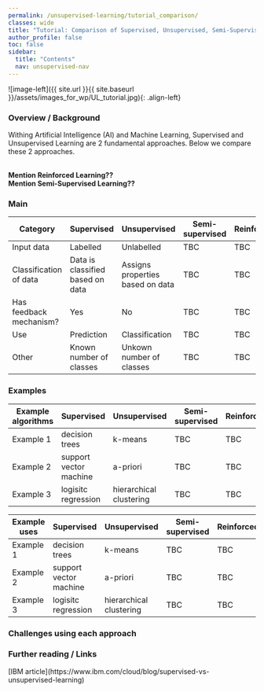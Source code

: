 ```yaml
---
permalink: /unsupervised-learning/tutorial_comparison/
classes: wide
title: "Tutorial: Comparison of Supervised, Unsupervised, Semi-Supervised and Reinforced "
author_profile: false
toc: false
sidebar:
  title: "Contents"
  nav: unsupervised-nav
---
```



![image-left]({{ site.url }}{{ site.baseurl }}/assets/images_for_wp/UL_tutorial.jpg){: .align-left}


<h3>Overview / Background</h3>
Withing Artificial Intelligence (AI) and Machine Learning, Supervised and Unsupervised Learning are 2 fundamental approaches.  Below we compare these 2 approaches.

<br><b>Mention Reinforced Learning??</b>
<br><b>Mention Semi-Supervised Learning??</b>

<h3>Main</h3>

| Category                         | Supervised                       | Unsupervised                     | Semi-supervised                  | Reinforced                     |
| -------------------------------- | -------------------------------- | -------------------------------- | -------------------------------- | -------------------------------- |
| Input data                       | Labelled                         | Unlabelled                       | TBC                       |TBC                       |
| Classification of data           | Data is classified based on data | Assigns properties based on data |TBC                       |TBC                       |
| Has feedback mechanism?          | Yes                              | No                               |TBC                       |TBC                       |
| Use                              | Prediction                       | Classification                   |TBC                       |TBC                       |
| Other                            | Known number of classes          | Unkown number of classes         |TBC                       |TBC                       |


<h3>Examples</h3>

| Example algorithms               | Supervised                     | Unsupervised                   | Semi-supervised                   | Reinforced  |
| -------------------------------- | ------------------------------ | ------------------------------ | ------------------------------ | ------------------------------ |
| Example 1                        | decision trees                 | k-means                        |  TBC                        |  TBC                        |
| Example 2                        | support vector machine         | a-priori                       | TBC                         |  TBC                        |
| Example 3                        | logisitc regression            | hierarchical clustering        |  TBC                        |  TBC                        |


| Example uses                     | Supervised                     | Unsupervised                   | Semi-supervised                   | Reinforced  |
| -------------------------------- | ------------------------------ | ------------------------------ | ------------------------------ | ------------------------------ |
| Example 1                        | decision trees                 | k-means                        |  TBC                        |  TBC                        |
| Example 2                        | support vector machine         | a-priori                       | TBC                         |  TBC                        |
| Example 3                        | logisitc regression            | hierarchical clustering        |  TBC                        |  TBC                        |

<h3>Challenges using each approach</h3>

<h3>Further reading / Links</h3>
[IBM article](https://www.ibm.com/cloud/blog/supervised-vs-unsupervised-learning)
